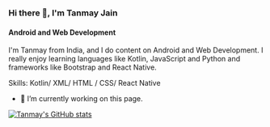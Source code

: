 ### Hi there 👋, I'm Tanmay Jain
#### Android and Web Development
I'm Tanmay from India, and I do content on Android and Web Development. I really enjoy learning languages like Kotlin, JavaScript and Python and frameworks like Bootstrap and React Native.

Skills: Kotlin/ XML/ HTML / CSS/ React Native

- 🔭 I’m currently working on this page. 

[![Tanmay's GitHub stats](https://github-readme-stats.vercel.app/api?username=TanmayJain33)](https://github.com/anuraghazra/github-readme-stats)
